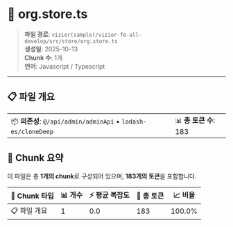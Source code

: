 # 📄 org.store.ts

> **파일 경로**: `vizier(sample)/vizier-fe-all-develop/src/store/org.store.ts`  
> **생성일**: 2025-10-13  
> **Chunk 수**: 1개  
> **언어**: Javascript / Typescript
---


## 📋 파일 개요

| | |
|--|--|
| 📦 **의존성**: `@/api/admin/adminApi` • `lodash-es/cloneDeep` | 📊 **총 토큰 수**: 183 |






## 🧩 Chunk 요약

이 파일은 총 **1개의 chunk**로 구성되어 있으며, **183개의 토큰**을 포함합니다.

| 🧩 Chunk 타입 | 📊 개수 | ⚡ 평균 복잡도 | 📝 총 토큰 | 📈 비율 |
|---------------|--------|-------------|----------|--------|
| 📋 파일 개요 | 1 | 0.0 | 183 | 100.0% |

